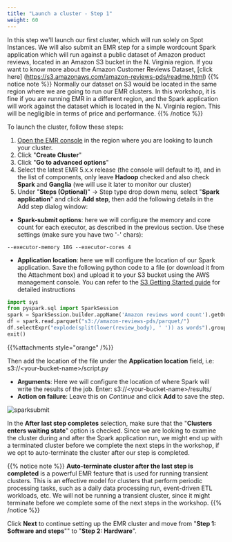 ```yaml
---
title: "Launch a cluster - Step 1"
weight: 60
---
```


In this step we'll launch our first cluster, which will run solely on Spot Instances. We will also submit an EMR step for a simple wordcount Spark application which will run against a public dataset of Amazon product reviews, located in an Amazon S3 bucket in the N. Virginia region. If you want to know more about the Amazon Customer Reviews Dataset, [click here] (https://s3.amazonaws.com/amazon-reviews-pds/readme.html)
{{% notice note %}}
Normally our dataset on S3 would be located in the same region where we are going to run our EMR clusters. In this workshop, it is fine if you are running EMR in a different region, and the Spark application will work against the dataset which is located in the N. Virginia region. This will be negligible in terms of price and performance.
{{% /notice %}}

To launch the cluster, follow these steps:

1. [Open the EMR console](https://console.aws.amazon.com/elasticmapreduce/home) in the region where you are looking to launch your cluster.  
1. Click "**Create Cluster**"  
1. Click "**Go to advanced options**"  
1. Select the latest EMR 5.x.x release (the console will default to it), and in the list of components, only leave **Hadoop** checked and also check **Spark** and **Ganglia** (we will use it later to monitor our cluster)  
1. Under "**Steps (Optional)**" -> Step type drop down menu, select "**Spark application**" and click **Add step**, then add the following details in the Add step dialog window:  

* **Spark-submit options**: here we will configure the memory and core count for each executor, as described in the previous section. Use these settings (make sure you have two '-' chars):  
```
--executor-memory 18G --executor-cores 4
```
* **Application location**: here we will configure the location of our Spark application. Save the following python code to a file (or download it from the Attachment box) and upload it to your S3 bucket using the AWS management console. You can refer to the [S3 Getting Started guide](https://docs.aws.amazon.com/AmazonS3/latest/gsg/PuttingAnObjectInABucket.html) for detailed instructions

```python
import sys
from pyspark.sql import SparkSession
spark = SparkSession.builder.appName('Amazon reviews word count').getOrCreate()
df = spark.read.parquet("s3://amazon-reviews-pds/parquet/")
df.selectExpr("explode(split(lower(review_body), ' ')) as words").groupBy("words").count().write.mode("overwrite").parquet(sys.argv[1])
exit()
```
{{%attachments style="orange" /%}}


Then add the location of the file under the **Application location** field, i.e: s3://\<your-bucket-name\>/script.py

* **Arguments**: Here we will configure the location of where Spark will write the results of the job. Enter: s3://\<your-bucket-name\>/results/  
* **Action on failure**: Leave this on *Continue* and click **Add** to save the step.

![sparksubmit](/images/running-emr-spark-apps-on-spot/sparksubmitstep1.png)

In the **After last step completes** selection, make sure that the "**Clusters enters waiting state**" option is checked. Since we are looking to examine the cluster during and after the Spark application run, we might end up with a terminated cluster before we complete the next steps in the workshop, if we opt to auto-terminate the cluster after our step is completed.

{{% notice note %}}
**Auto-terminate cluster after the last step is completed** is a powerful EMR feature that is used for running transient clusters. This is an effective model for clusters that perform periodic processing tasks, such as a daily data processing run, event-driven ETL workloads, etc.
We will not be running a transient cluster, since it might terminate before we complete some of the next steps in the workshop.
{{% /notice %}}

Click **Next** to continue setting up the EMR cluster and move from "**Step 1: Software and steps**"" to "**Step 2: Hardware**".

